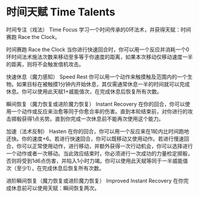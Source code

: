 # 时间天赋 Time Talents

时间专注（戏法） Time Focus
学习一个时间传承的0环法术，并获得天赋：时间赛跑 Race the Clock。

时间赛跑 Race the Clock
当你进行快速回合时，你可以用一个反应并消耗一个0环时间法术施法次数来移动至多等于你速度的距离，如果本次移动仅移动速度一半的距离，则将不会触发借机攻击。

快速休息（魔力感知） Speed Rest
你可以用一个动作来触摸触及范围内的一个生物。如果目标在被触摸1分钟内开始休息，其仅需通常休息一半的时间就可以完成休息。你可以使用此天赋1+威能值次，在完成休息后恢复所有次数。

瞬间恢复（魔力恢复或进阶魔力恢复） Instant Recovery
在你的回合，你可以使用一个动作或反应来治愈等同于你愈合率的伤害。直到本轮结束前，对你进行的攻击掷骰获得1点劣势。直到你完成一次休息前不能再次使用这个能力。

加速（法术反制） Hasten
在你的回合，你可以用一个反应来在1轮内比时间跑地还快。你的速度+6。若进行快速回合，你可以既移动又使用动作。若进行慢速回合，你可以正常使用动作，进行移动，并额外获得一次行动机会，你可以选择进行一个动作或者一次移动。当此效应结束时，你必须进行一次成功的力量检定掷骰，否则将受到1d6点伤害，并陷入1小时力竭。你可以使用此天赋等同于一半威能值次（至少1），在完成休息后恢复所有次数。

进阶瞬间恢复（魔力恢复或进阶魔力恢复） Improved Instant Recovery
在你完成休息前可以使用天赋：瞬间恢复两次。

 
